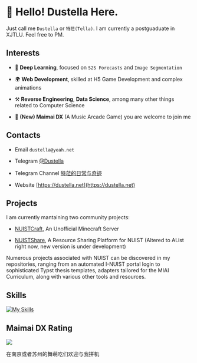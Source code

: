 
# 👋 Hello! Dustella Here.
  
Just call me `Dustella` or `特菈(Tella)`. I am currently a postguaduate in XJTLU. Feel free to PM. 

## Interests 

- 🧭 **Deep Learning**, focused on `S2S Forecasts` and `Image Segmentation` 

- 🌍 **Web Development**, skilled at H5 Game Development and complex animations 
  
- ⚒️ **Reverse Engineering**, **Data Science**,  among many other things related to Computer Science

- 🎹 **(New) Maimai DX** (A Music Arcade Game) you are welcome to join me 

## Contacts

- Email `dustella@yeah.net` 

- Telegram [@Dustella](https://t.me/dustella)

- Telegram Channel [特菈的日常与奇迹](https://t.me/dailytella)

- Website [https://dustella.net](https://dustella.net)

## Projects

I am currently mantaining two community projects:

- [NUISTCraft](https://www.nuistcraft.com), An Unofficial Minecraft Server 

- [NUISTShare](https://nuistshare.cn), A Resource Sharing Platform for NUIST (Altered to AList right now, new version is under development)

Numerous projects associated with NUIST can be discovered in my repositories, ranging from an automated I-NUIST portal login to sophisticated Typst thesis templates, adapters tailored for the MIAI Curriculum, along with various other tools and resources. 

## Skills

[![My Skills](https://skillicons.dev/icons?i=js,html,css,ts,vue,vite,go,rust,vscode,express,arduino,cloudflare,docker,git,heroku,linux,md,mongodb,mysql,nodejs,docker,ae,cs,flask,gitlab,nuxtjs,sass,vercel,octave,powershell,py,nginx,ps,pr,postgres,redis,sqlite,tailwind,webpack,windicss,wordpress,workers,bash,astro,cpp,dotnet,flask,svg,threejs,tensorflow)](https://skillicons.dev)

## Maimai DX Rating

<img src="https://dxrating.luoling.moe/api/genImage/Dustella?dummy=dummy" />

在南京或者苏州的舞萌吃们欢迎与我拼机
